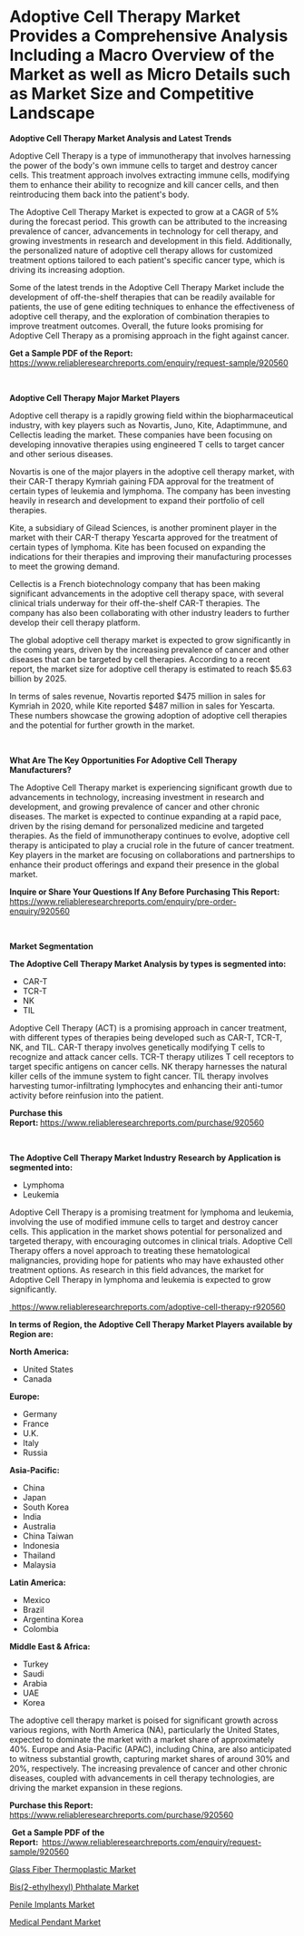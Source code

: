 <p><h1>Adoptive Cell Therapy Market Provides a Comprehensive Analysis Including a Macro Overview of the Market as well as Micro Details such as Market Size and Competitive Landscape</h1></p><p><strong>Adoptive Cell Therapy Market Analysis and Latest Trends</strong></p>
<p><p>Adoptive Cell Therapy is a type of immunotherapy that involves harnessing the power of the body's own immune cells to target and destroy cancer cells. This treatment approach involves extracting immune cells, modifying them to enhance their ability to recognize and kill cancer cells, and then reintroducing them back into the patient's body.</p><p>The Adoptive Cell Therapy Market is expected to grow at a CAGR of 5% during the forecast period. This growth can be attributed to the increasing prevalence of cancer, advancements in technology for cell therapy, and growing investments in research and development in this field. Additionally, the personalized nature of adoptive cell therapy allows for customized treatment options tailored to each patient's specific cancer type, which is driving its increasing adoption.</p><p>Some of the latest trends in the Adoptive Cell Therapy Market include the development of off-the-shelf therapies that can be readily available for patients, the use of gene editing techniques to enhance the effectiveness of adoptive cell therapy, and the exploration of combination therapies to improve treatment outcomes. Overall, the future looks promising for Adoptive Cell Therapy as a promising approach in the fight against cancer.</p></p>
<p><strong>Get a Sample PDF of the Report:&nbsp;</strong> <a href="https://www.reliableresearchreports.com/enquiry/request-sample/920560">https://www.reliableresearchreports.com/enquiry/request-sample/920560</a></p>
<p>&nbsp;</p>
<p><strong>Adoptive Cell Therapy Major Market Players</strong></p>
<p><p>Adoptive cell therapy is a rapidly growing field within the biopharmaceutical industry, with key players such as Novartis, Juno, Kite, Adaptimmune, and Cellectis leading the market. These companies have been focusing on developing innovative therapies using engineered T cells to target cancer and other serious diseases.</p><p>Novartis is one of the major players in the adoptive cell therapy market, with their CAR-T therapy Kymriah gaining FDA approval for the treatment of certain types of leukemia and lymphoma. The company has been investing heavily in research and development to expand their portfolio of cell therapies.</p><p>Kite, a subsidiary of Gilead Sciences, is another prominent player in the market with their CAR-T therapy Yescarta approved for the treatment of certain types of lymphoma. Kite has been focused on expanding the indications for their therapies and improving their manufacturing processes to meet the growing demand.</p><p>Cellectis is a French biotechnology company that has been making significant advancements in the adoptive cell therapy space, with several clinical trials underway for their off-the-shelf CAR-T therapies. The company has also been collaborating with other industry leaders to further develop their cell therapy platform.</p><p>The global adoptive cell therapy market is expected to grow significantly in the coming years, driven by the increasing prevalence of cancer and other diseases that can be targeted by cell therapies. According to a recent report, the market size for adoptive cell therapy is estimated to reach $5.63 billion by 2025.</p><p>In terms of sales revenue, Novartis reported $475 million in sales for Kymriah in 2020, while Kite reported $487 million in sales for Yescarta. These numbers showcase the growing adoption of adoptive cell therapies and the potential for further growth in the market.</p></p>
<p>&nbsp;</p>
<p><strong>What Are The Key Opportunities For Adoptive Cell Therapy Manufacturers?</strong></p>
<p><p>The Adoptive Cell Therapy market is experiencing significant growth due to advancements in technology, increasing investment in research and development, and growing prevalence of cancer and other chronic diseases. The market is expected to continue expanding at a rapid pace, driven by the rising demand for personalized medicine and targeted therapies. As the field of immunotherapy continues to evolve, adoptive cell therapy is anticipated to play a crucial role in the future of cancer treatment. Key players in the market are focusing on collaborations and partnerships to enhance their product offerings and expand their presence in the global market.</p></p>
<p><strong>Inquire or Share Your Questions If Any Before Purchasing This Report:</strong> <a href="https://www.reliableresearchreports.com/enquiry/pre-order-enquiry/920560">https://www.reliableresearchreports.com/enquiry/pre-order-enquiry/920560</a></p>
<p>&nbsp;</p>
<p><strong>Market Segmentation</strong></p>
<p><strong>The Adoptive Cell Therapy Market Analysis by types is segmented into:</strong></p>
<p><ul><li>CAR-T</li><li>TCR-T</li><li>NK</li><li>TIL</li></ul></p>
<p><p>Adoptive Cell Therapy (ACT) is a promising approach in cancer treatment, with different types of therapies being developed such as CAR-T, TCR-T, NK, and TIL. CAR-T therapy involves genetically modifying T cells to recognize and attack cancer cells. TCR-T therapy utilizes T cell receptors to target specific antigens on cancer cells. NK therapy harnesses the natural killer cells of the immune system to fight cancer. TIL therapy involves harvesting tumor-infiltrating lymphocytes and enhancing their anti-tumor activity before reinfusion into the patient.</p></p>
<p><strong>Purchase this Report:&nbsp;</strong><a href="https://www.reliableresearchreports.com/purchase/920560">https://www.reliableresearchreports.com/purchase/920560</a></p>
<p>&nbsp;</p>
<p><strong>The Adoptive Cell Therapy Market Industry Research by Application is segmented into:</strong></p>
<p><ul><li>Lymphoma</li><li>Leukemia</li></ul></p>
<p><p>Adoptive Cell Therapy is a promising treatment for lymphoma and leukemia, involving the use of modified immune cells to target and destroy cancer cells. This application in the market shows potential for personalized and targeted therapy, with encouraging outcomes in clinical trials. Adoptive Cell Therapy offers a novel approach to treating these hematological malignancies, providing hope for patients who may have exhausted other treatment options. As research in this field advances, the market for Adoptive Cell Therapy in lymphoma and leukemia is expected to grow significantly.</p></p>
<p><a href="https://www.reliableresearchreports.com/adoptive-cell-therapy-r920560">&nbsp;https://www.reliableresearchreports.com/adoptive-cell-therapy-r920560</a></p>
<p><strong>In terms of Region, the Adoptive Cell Therapy Market Players available by Region are:</strong></p>
<p>
    <p> <strong> North America: </strong>
        <ul>
            <li>United States</li>
            <li>Canada</li>
        </ul>
        </p> 
    <p> <strong> Europe: </strong>
        <ul>
            <li>Germany</li>
            <li>France</li>
            <li>U.K.</li>
            <li>Italy</li>
            <li>Russia</li>
        </ul>
        </p> 
    <p> <strong> Asia-Pacific: </strong>
        <ul>
            <li>China</li>
            <li>Japan</li>
            <li>South Korea</li>
            <li>India</li>
            <li>Australia</li>
            <li>China Taiwan</li>
            <li>Indonesia</li>
            <li>Thailand</li>
            <li>Malaysia</li>
        </ul>
        </p> 
    <p> <strong> Latin America: </strong>
        <ul>
            <li>Mexico</li>
            <li>Brazil</li>
            <li>Argentina Korea</li>
            <li>Colombia</li>
        </ul>
        </p> 
    <p> <strong> Middle East & Africa: </strong>
        <ul>
            <li>Turkey</li>
            <li>Saudi</li>
            <li>Arabia</li>
            <li>UAE</li>
            <li>Korea</li>
        </ul>
    </p>
    </p>
<p><p>The adoptive cell therapy market is poised for significant growth across various regions, with North America (NA), particularly the United States, expected to dominate the market with a market share of approximately 40%. Europe and Asia-Pacific (APAC), including China, are also anticipated to witness substantial growth, capturing market shares of around 30% and 20%, respectively. The increasing prevalence of cancer and other chronic diseases, coupled with advancements in cell therapy technologies, are driving the market expansion in these regions.</p></p>
<p><strong>Purchase this Report: </strong><a href="https://www.reliableresearchreports.com/purchase/920560">https://www.reliableresearchreports.com/purchase/920560</a></p>
<p>&nbsp;<strong>Get a Sample PDF of the Report:&nbsp;&nbsp;</strong><a href="https://www.reliableresearchreports.com/enquiry/request-sample/920560">https://www.reliableresearchreports.com/enquiry/request-sample/920560</a></p>
<p><strong></strong></p>
<p><p><a href="https://www.linkedin.com/pulse/glass-fiber-thermoplastic-market-ndash-industry-trends-forecast-88tuf?trackingId=Rc8Ie3ugqilYEhevozXolg%3D%3D">Glass Fiber Thermoplastic Market</a></p><p><a href="https://www.linkedin.com/pulse/exploring-bis2-ethylhexyl-phthalate-market-dynamics-global-trends-z35wf?trackingId=vRSGq%2B6Pb3JQ5ruHYYGpxw%3D%3D">Bis(2-ethylhexyl) Phthalate Market</a></p><p><a href="https://github.com/nafisalvee228/Market-Research-Report-List-1/blob/main/penile-implants-market.md">Penile Implants Market</a></p><p><a href="https://github.com/ashepherd82/Market-Research-Report-List-5/blob/main/medical-pendant-market.md">Medical Pendant Market</a></p></p>